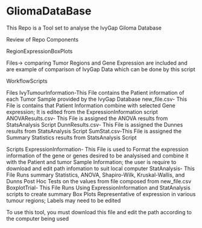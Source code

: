 # GliomaDataBase
This Repo is a Tool set to analyse the IvyGap Giloma Database 

Review of Repo Components

RegionExpressionBoxPlots

Files-> comparing Tumor Regions and Gene Expression are included and are example of comparison of IvyGap Data which can be done by this script 

WorkflowScripts

Files 
IvyTumourInformation-This File contains the Patient information of each Tumor Sample provided by the IvyGap Database 
new_file.csv- This File is contains that Patient Information combine with selected Gene expression; It is edited from the ExpressionInformation script
ANOVAResults.csv- This File is assigned the ANOVA results from StatsAnalysis Script
DunnResults.csv- This File is assigned the Dunnes results from StatsAnalysis Script
SumStat.csv-This File is assigned the Summary Statistics results from StatsAnalysis Script

Scripts
ExpressionInformation- This File is used to Format the expression information of the gene or genes desired to be analysised and combine it with the Patient and tumor Sample Information; the user is require to download and edit path infomation to suit local computer 
StatAnalysis- This File Runs summary Statistics, ANOVA, Shapiro-Wilk, Kruskal-Wallis, and Dunns Post Hoc Tests on the values from file composed from new_file.csv
BoxplotTrial- This File Runs Using ExpressionInformation and StatAnalysis scripts to create summary Box Plots Representative of expression in various tumour regions; Labels may need to be edited 


To use this tool, you must download this file and edit the path according to the computer being used 

